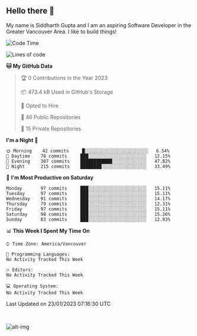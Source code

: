 ## Hello there :wave:

My name is Siddharth Gupta and I am an aspiring Software Developer in the Greater Vancouver Area. I like to build things!

<!-- ![gif](https://github.com/siddg97/siddg97/blob/master/dino.gif) -->

<!--START_SECTION:waka-->
![Code Time](http://img.shields.io/badge/Code%20Time-1%2C875%20hrs%2025%20mins-blue)

![Lines of code](https://img.shields.io/badge/From%20Hello%20World%20I%27ve%20Written-5%20Million%20lines%20of%20code-blue)

**🐱 My GitHub Data** 

> 🏆 0 Contributions in the Year 2023
 > 
> 📦 473.4 kB Used in GitHub's Storage 
 > 
> 💼 Opted to Hire
 > 
> 📜 46 Public Repositories 
 > 
> 🔑 15 Private Repositories  
 > 
**I'm a Night 🦉** 

```text
🌞 Morning    42 commits     █░░░░░░░░░░░░░░░░░░░░░░░░   6.54% 
🌆 Daytime    78 commits     ███░░░░░░░░░░░░░░░░░░░░░░   12.15% 
🌃 Evening    307 commits    ████████████░░░░░░░░░░░░░   47.82% 
🌙 Night      215 commits    ████████░░░░░░░░░░░░░░░░░   33.49%

```
📅 **I'm Most Productive on Saturday** 

```text
Monday       97 commits     ███░░░░░░░░░░░░░░░░░░░░░░   15.11% 
Tuesday      97 commits     ███░░░░░░░░░░░░░░░░░░░░░░   15.11% 
Wednesday    91 commits     ███░░░░░░░░░░░░░░░░░░░░░░   14.17% 
Thursday     79 commits     ███░░░░░░░░░░░░░░░░░░░░░░   12.31% 
Friday       97 commits     ███░░░░░░░░░░░░░░░░░░░░░░   15.11% 
Saturday     98 commits     ███░░░░░░░░░░░░░░░░░░░░░░   15.26% 
Sunday       83 commits     ███░░░░░░░░░░░░░░░░░░░░░░   12.93%

```


📊 **This Week I Spent My Time On** 

```text
⌚︎ Time Zone: America/Vancouver

💬 Programming Languages: 
No Activity Tracked This Week

🔥 Editors: 
No Activity Tracked This Week

💻 Operating System: 
No Activity Tracked This Week

```


 Last Updated on 23/01/2023 07:16:30 UTC
<!--END_SECTION:waka-->

<br>

![alt-img](https://github-readme-stats.vercel.app/api?username=siddg97&count_private=true&theme=nightowl&show_icons=true)

